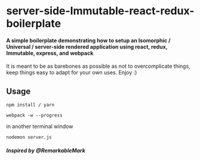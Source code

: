 # server-side-Immutable-react-redux-boilerplate
#### A simple boilerplate demonstrating how to setup an Isomorphic / Universal / server-side rendered application using react, redux, Immutable, express, and webpack

It is meant to be as barebones as possible as not to overcomplicate things, keep things easy to adapt for your own uses. Enjoy :)

## Usage
`npm install / yarn`

`webpack -w --progress`

in another terminal window

`nodemon server.js`

##### Inspired by @RemarkableMark
